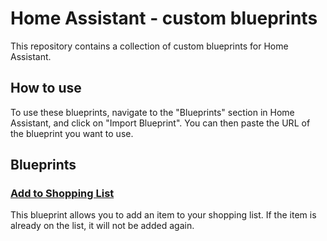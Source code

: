 # Home Assistant - custom blueprints

This repository contains a collection of custom blueprints for Home Assistant.

## How to use

To use these blueprints, navigate to the "Blueprints" section in Home Assistant, and click on "Import Blueprint". You can then paste the URL of the blueprint you want to use.

## Blueprints

### [Add to Shopping List](add_to_shopping_list.yaml)

This blueprint allows you to add an item to your shopping list. If the item is already on the list, it will not be added again.
